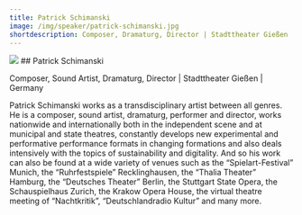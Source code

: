 ```yaml
---
title: Patrick Schimanski
image: /img/speaker/patrick-schimanski.jpg
shortdescription: Composer, Dramaturg, Director | Stadttheater Gießen | Germany
---
```

<img src="/img/speaker/patrick-schimanski.jpg">
## Patrick Schimanski

Composer, Sound Artist, Dramaturg, Director | Stadttheater Gießen | Germany

Patrick Schimanski works as a transdisciplinary artist between all genres. He is a composer, sound artist, dramaturg, performer and director, works nationwide and internationally both in the independent scene and at municipal and state theatres, constantly develops new experimental and performative performance formats in changing formations and also deals intensively with the topics of sustainability and digitality. And so his work can also be found at a wide variety of venues such as the “Spielart-Festival” Munich, the “Ruhrfestspiele” Recklinghausen, the “Thalia Theater” Hamburg, the “Deutsches Theater” Berlin, the Stuttgart State Opera, the Schauspielhaus Zurich, the Krakow Opera House, the virtual theatre meeting of “Nachtkritik”, “Deutschlandradio Kultur” and many more.





